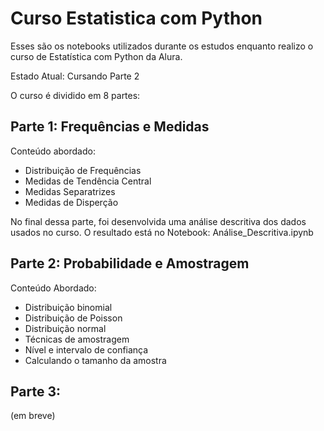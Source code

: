 # Curso Estatistica com Python

Esses são os notebooks utilizados durante os estudos enquanto realizo o curso de Estatística com Python da Alura.

Estado Atual: Cursando Parte 2

O curso é dividido em 8 partes:

## Parte 1: Frequências e Medidas

Conteúdo abordado:

* Distribuição de Frequências 
* Medidas de Tendência Central
* Medidas Separatrizes
* Medidas de Disperção

No final dessa parte, foi desenvolvida uma análise descritiva dos dados usados no curso. O resultado está no Notebook: Análise_Descritiva.ipynb

## Parte 2: Probabilidade e Amostragem

Conteúdo Abordado:

* Distribuição binomial
* Distribuição de Poisson
* Distribuição normal
* Técnicas de amostragem
* Nível e intervalo de confiança
* Calculando o tamanho da amostra 

## Parte 3: 
(em breve)
